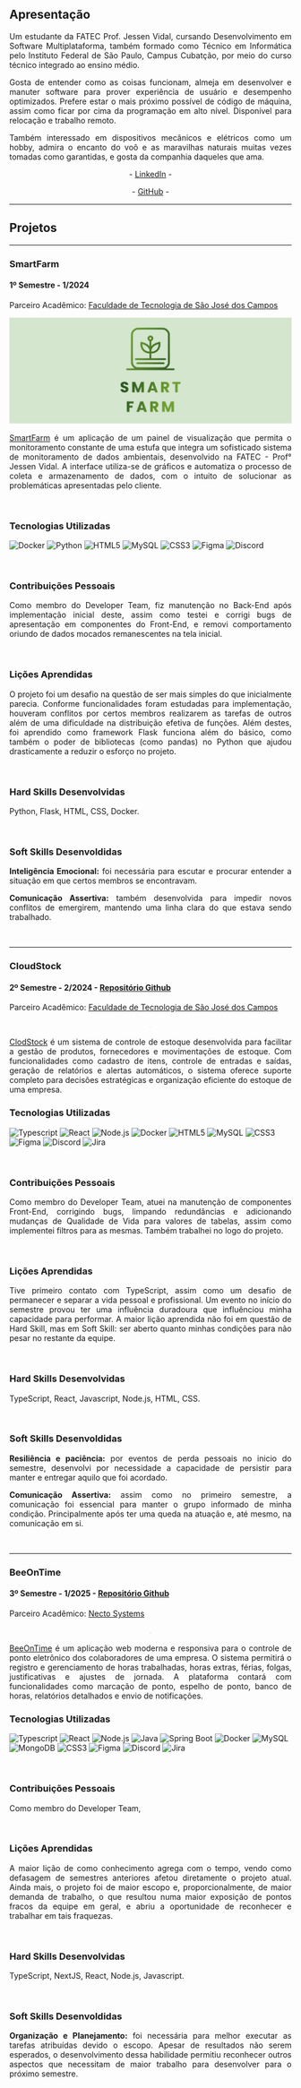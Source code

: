 <div class="apresentacao">
    <h2>Apresentação</h2>
    <p align="justify">Um estudante da FATEC Prof. Jessen Vidal, cursando Desenvolvimento em Software Multiplataforma,
        também formado como Técnico em Informática pelo Instituto Federal de São Paulo, Campus Cubatção, por meio do
        curso técnico integrado ao ensino médio. </p>
    <p align="justify">Gosta de entender como as coisas funcionam, almeja em desenvolver e manuter software para prover
        experiência de usuário e desempenho optimizados. Prefere estar o mais próximo possível de código de máquina,
        assim como ficar por cima da programação em alto nível. Disponível para relocação e trabalho remoto.</p>
    <p align="justify">Também interessado em dispositivos mecânicos e elétricos como um hobby, admira o encanto do voô e
        as maravilhas naturais muitas vezes tomadas como garantidas, e gosta da companhia daqueles que ama. </p>
    <p align="center">- <a href="https://www.linkedin.com/in/ajperes/">LinkedIn</a> -</p>
    <p align="center">- <a href="https://github.com/ajperes">GitHub</a> -</p>
</div>
<hr>


<h2>Projetos</h2>


<div>
<hr>
<h3>SmartFarm</h3>
<h4>1º Semestre - 1/2024 </h4>
<p align="justify">Parceiro Acadêmico: <a href="https://sjc.fatec.sp.gov.br/">Faculdade de Tecnologia de
        São José dos Campos</a></p>
<p align="center"><img src="/1Sem/logo.png" widht="20%"></img></p>
<p align="justify"><a href="https://github.com/SkyFlyTeam/SmartFarm">SmartFarm</a> é um aplicação de um painel de
    visualização que permita o monitoramento constante de uma estufa que integra um sofisticado sistema de monitoramento
    de dados ambientais, desenvolvido na FATEC - Prof° Jessen Vidal. A interface utiliza-se de gráficos e automatiza o
    processo de coleta e armazenamento de dados, com o intuito de solucionar as problemáticas apresentadas pelo cliente.
</p>
<br>
<h3>Tecnologias Utilizadas</h3>

![Docker](https://img.shields.io/badge/docker-%230db7ed.svg?style=for-the-badge&logo=docker&logoColor=white)
![Python](https://img.shields.io/badge/python-3670A0?style=for-the-badge&logo=python&logoColor=ffdd54)
![HTML5](https://img.shields.io/badge/html5-%23E34F26.svg?style=for-the-badge&logo=html5&logoColor=white)
![MySQL](https://img.shields.io/badge/mysql-4479A1.svg?style=for-the-badge&logo=mysql&logoColor=white)
![CSS3](https://img.shields.io/badge/css3-%231572B6.svg?style=for-the-badge&logo=css3&logoColor=white)
![Figma](https://img.shields.io/badge/figma-%23F24E1E.svg?style=for-the-badge&logo=figma&logoColor=white)
![Discord](https://img.shields.io/badge/Discord-%235865F2.svg?style=for-the-badge&logo=discord&logoColor=white)

<br>
<h3>Contribuições Pessoais</h3>
<p align="justify">Como membro do Developer Team, fiz manutenção no Back-End após implementação inicial deste, assim
    como testei e corrigi bugs de apresentação em componentes do Front-End, e removi comportamento oriundo de dados
    mocados remanescentes na tela inicial.</p>
<br>
<h3>Lições Aprendidas </h3>
<p align="justify">O projeto foi um desafio na questão de ser mais simples do que inicialmente parecia. Conforme
    funcionalidades foram estudadas para implementação, houveram conflitos por certos membros realizarem as tarefas de
    outros além de uma dificuldade na distribuição efetiva de funções. Além destes, foi aprendido como framework Flask
    funciona além do básico, como também o poder de bibliotecas (como pandas) no Python que ajudou drasticamente a
    reduzir o esforço no projeto.</p>
<br>
<h3>Hard Skills Desenvolvidas</h3>
<p>Python, Flask, HTML, CSS, Docker.</p>
<br>
<h3>Soft Skills Desenvoldidas</h3>
<p align="justify"><b>Inteligência Emocional:</b> foi necessária para escutar e procurar entender a situação em que
    certos membros se encontravam.</p>
<p align="justify"><b>Comunicação Assertiva:</b> também desenvolvida para impedir novos conflitos de emergirem, mantendo
    uma linha clara do que estava sendo trabalhado.</p>
<br>
</div>



<hr>
<h3>CloudStock</h3>
<h4>2º Semestre - 2/2024 - <a href="https://github.com/SkyFlyTeam/cloudStock">Repositório Github</a></h4>
<p align="justify">Parceiro Acadêmico: <a href="https://sjc.fatec.sp.gov.br/">Faculdade de Tecnologia de
        São José dos Campos</a></p>
<p align="center"><img src="/2Sem/logo.png" widht="20%" height="2px"></img></p>
<p align="justify"><a href="https://github.com/SkyFlyTeam/cloudStock">ClodStock</a> é um sistema de controle de estoque
    desenvolvida para facilitar a gestão de produtos, fornecedores e movimentações de estoque. Com funcionalidades como
    cadastro de itens, controle de entradas e saídas, geração de relatórios e alertas automáticos, o sistema oferece
    suporte completo para decisões estratégicas e organização eficiente do estoque de uma empresa.</p>
<h3>Tecnologias Utilizadas </h3>

![Typescript](https://img.shields.io/badge/TypeScript-20232A?style=for-the-badge&logo=typescript&logoColor=007ACC)
![React](https://img.shields.io/badge/React-20232A?style=for-the-badge&logo=react&logoColor=61DAFB)
![Node.js](https://img.shields.io/badge/Node%20js-20232A?style=for-the-badge&logo=nodedotjs&logoColor=339933)
![Docker](https://img.shields.io/badge/docker-20232A?style=for-the-badge&logo=docker&logoColor=87CEEB)
![HTML5](https://img.shields.io/badge/html5-20232A?style=for-the-badge&logo=html5&logoColor=FF6347)
![MySQL](https://img.shields.io/badge/mysql-20232A?style=for-the-badge&logo=mysql&logoColor=4682B4)
![CSS3](https://img.shields.io/badge/css3-20232A?style=for-the-badge&logo=css3&logoColor=4682B4)
![Figma](https://img.shields.io/badge/figma-20232A?style=for-the-badge&logo=figma&logoColor=800000)
![Discord](https://img.shields.io/badge/Discord-20232A?style=for-the-badge&logo=discord&logoColor=61DAFB)
![Jira](https://img.shields.io/badge/Jira-20232A?style=for-the-badge&logo=Jira&logoColor=4169E1)

<br>
<h3>Contribuições Pessoais </h3>
<p align="justify">Como membro do Developer Team, atuei na manutenção de componentes Front-End, corrigindo bugs,
    limpando redundâncias e adicionando mudanças de Qualidade de Vida para valores de tabelas, assim como implementei
    filtros para as mesmas. Também trabalhei no logo do projeto.</p>
<br>
<h3>Lições Aprendidas </h3>
<p align="justify">Tive primeiro contato com TypeScript, assim como um desafio de permanecer e separar a vida pessoal e
    profissional. Um evento no início do semestre provou ter uma influência duradoura que influênciou minha capacidade
    para performar. A maior lição aprendida não foi em questão de Hard Skill, mas em Soft Skill: ser aberto quanto
    minhas condições para não pesar no restante da equipe.</p>
<br>
<h3>Hard Skills Desenvolvidas</h3>
<p>TypeScript, React, Javascript, Node.js, HTML, CSS.</p>
<br>
<h3>Soft Skills Desenvoldidas</h3>
<p align="justify"><b>Resiliência e paciência:</b> por eventos de perda pessoais no inicio do semestre, desenvolvi por
    necessidade a capacidade de persistir para manter e entregar aquilo que foi acordado.</p>
<p align="justify"><b>Comunicação Assertiva:</b> assim como no primeiro semestre, a comunicação foi essencial para
    manter o grupo informado de minha condição. Principalmente após ter uma queda na atuação e, até mesmo, na
    comunicação em si.</p>
<br>





<hr>
<h3>BeeOnTime</h3>
<h4>3º Semestre - 1/2025 - <a href="https://github.com/SkyFlyTeam/BeeOnTime-documentation">Repositório
        Github</a></h4>
<p align="justify">Parceiro Acadêmico: <a href="https://necto.com.br/">Necto Systems</a></p>
<p align="center"><img src="/3Sem/logo.png" widht="20%" height="2px"></img></p>
<p align="justify"><a href="https://github.com/SkyFlyTeam/beeOnTime-documentation">BeeOnTime</a> é um aplicação web
    moderna e responsiva para o controle de ponto eletrônico dos colaboradores de uma empresa. O sistema permitirá o
    registro e gerenciamento de horas trabalhadas, horas extras, férias, folgas, justificativas e ajustes de jornada. A
    plataforma contará com funcionalidades como marcação de ponto, espelho de ponto, banco de horas, relatórios
    detalhados e envio de notificações.</p>
<h3>Tecnologias Utilizadas </h3>

![Typescript](https://img.shields.io/badge/TypeScript-20232A?style=for-the-badge&logo=typescript&logoColor=007ACC)
![React](https://img.shields.io/badge/React-20232A?style=for-the-badge&logo=react&logoColor=61DAFB)
![Node.js](https://img.shields.io/badge/Node%20js-20232A?style=for-the-badge&logo=nodedotjs&logoColor=339933)
![Java](https://img.shields.io/badge/Java-20232A?style=for-the-badge&logo=openjdk&logoColor=23ED8B00)
![Spring Boot](https://img.shields.io/badge/Spring-20232A?style=for-the-badge&logo=spring&logoColor=6DB33F)
![Docker](https://img.shields.io/badge/docker-20232A?style=for-the-badge&logo=docker&logoColor=87CEEB)
![MySQL](https://img.shields.io/badge/mysql-20232A?style=for-the-badge&logo=mysql&logoColor=4682B4)
![MongoDB](https://img.shields.io/badge/MongoDB-20232A?style=for-the-badge&logo=mongodb&logoColor=234ea94b)
![CSS3](https://img.shields.io/badge/css3-20232A?style=for-the-badge&logo=css3&logoColor=4682B4)
![Figma](https://img.shields.io/badge/figma-20232A?style=for-the-badge&logo=figma&logoColor=800000)
![Discord](https://img.shields.io/badge/Discord-20232A?style=for-the-badge&logo=discord&logoColor=61DAFB)
![Jira](https://img.shields.io/badge/Jira-20232A?style=for-the-badge&logo=Jira&logoColor=4169E1)

<br>
<h3>Contribuições Pessoais </h3>
<p align="justify">Como membro do Developer Team, </p>
<br>
<h3>Lições Aprendidas </h3>
<p align="justify">A maior lição de como conhecimento agrega com o tempo, vendo como defasagem de semestres anteriores afetou diretamente o projeto atual. Ainda mais, o projeto foi de maior escopo e, proporcionalmente, de maior demanda de trabalho, o que resultou numa maior exposição de pontos fracos da equipe em geral, e abriu a oportunidade de reconhecer e trabalhar em tais fraquezas.</p>
<br>
<h3>Hard Skills Desenvolvidas</h3>
<p>TypeScript, NextJS, React, Node.js, Javascript.</p>
<br>
<h3>Soft Skills Desenvoldidas</h3>
<p align="justify"><b>Organização e Planejamento:</b> foi necessária para melhor executar as tarefas atribuídas devido o escopo. Apesar de resultados não serem esperados, o desenvolvimento dessa habilidade permitiu reconhecer outros aspectos que necessitam de maior trabalho para desenvolver para o próximo semestre.</p>
<br>